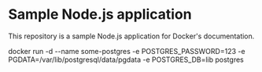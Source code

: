 # Sample Node.js application

This repository is a sample Node.js application for Docker's documentation.


docker run -d --name some-postgres -e POSTGRES_PASSWORD=123 -e PGDATA=/var/lib/postgresql/data/pgdata -e POSTGRES_DB=lib postgres